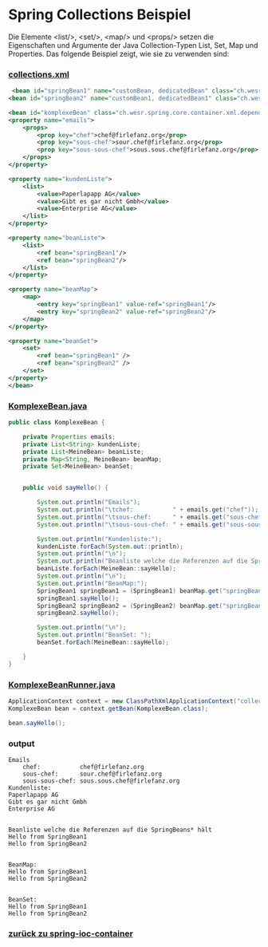 # Spring Collections Beispiel

Die Elemente \<list/>, \<set/>, \<map/> und \<props/> setzen die Eigenschaften und Argumente der Java Collection-Typen List, 
Set, Map und Properties. Das folgende Beispiel zeigt, wie sie zu verwenden sind:

### [collections.xml](../../../src/main/resources/collections/collections.xml)
```xml
 <bean id="springBean1" name="customBean, dedicatedBean" class="ch.wesr.spring.core.container.xml.dependencyinjection.collections.SpringBean1"/>
<bean id="springBean2" name="customBean1, dedicatedBean1" class="ch.wesr.spring.core.container.xml.dependencyinjection.collections.SpringBean2"/>

<bean id="komplexeBean" class="ch.wesr.spring.core.container.xml.dependencyinjection.collections.KomplexeBean">
<property name="emails">
    <props>
        <prop key="chef">chef@firlefanz.org</prop>
        <prop key="sous-chef">sour.chef@firlefanz.org</prop>
        <prop key="sous-sous-chef">sous.sous.chef@firlefanz.org</prop>
    </props>
</property>

<property name="kundenListe">
    <list>
        <value>Paperlapapp AG</value>
        <value>Gibt es gar nicht Gmbh</value>
        <value>Enterprise AG</value>
    </list>
</property>

<property name="beanListe">
    <list>
        <ref bean="springBean1"/>
        <ref bean="springBean2"/>
    </list>
</property>

<property name="beanMap">
    <map>
        <entry key="springBean1" value-ref="springBean1"/>
        <entry key="springBean2" value-ref="springBean2"/>
    </map>
</property>

<property name="beanSet">
    <set>
        <ref bean="springBean1" />
        <ref bean="springBean2" />
    </set>
</property>
</bean>
```
### [KomplexeBean.java](../../../src/main/java/ch/wesr/spring/core/container/xml/dependencyinjection/collections/KomplexeBean.java)
````java
public class KomplexeBean {

    private Properties emails;
    private List<String> kundenListe;
    private List<MeineBean> beanListe;
    private Map<String, MeineBean> beanMap;
    private Set<MeineBean> beanSet;


    public void sayHello() {

        System.out.println("Emails");
        System.out.println("\tchef:           " + emails.get("chef"));
        System.out.println("\tsous-chef:      " + emails.get("sous-chef"));
        System.out.println("\tsous-sous-chef: " + emails.get("sous-sous-chef"));

        System.out.println("Kundenliste:");
        kundenListe.forEach(System.out::println);
        System.out.println("\n");
        System.out.println("Beanliste welche die Referenzen auf die SpringBeans* hält");
        beanListe.forEach(MeineBean::sayHello);
        System.out.println("\n");
        System.out.println("BeanMap:");
        SpringBean1 springBean1 = (SpringBean1) beanMap.get("springBean1");
        springBean1.sayHello();
        SpringBean2 springBean2 = (SpringBean2) beanMap.get("springBean2");
        springBean2.sayHello();

        System.out.println("\n");
        System.out.println("BeanSet: ");
        beanSet.forEach(MeineBean::sayHello);

    }
}
````

### [KomplexeBeanRunner.java](../../../src/main/java/ch/wesr/spring/core/container/xml/dependencyinjection/collections/KomplexeBeanRunner.java)
````java
ApplicationContext context = new ClassPathXmlApplicationContext("collections/collections.xml");
KomplexeBean bean = context.getBean(KomplexeBean.class);

bean.sayHello();
````

### output
````text
Emails
	chef:           chef@firlefanz.org
	sous-chef:      sour.chef@firlefanz.org
	sous-sous-chef: sous.sous.chef@firlefanz.org
Kundenliste:
Paperlapapp AG
Gibt es gar nicht Gmbh
Enterprise AG


Beanliste welche die Referenzen auf die SpringBeans* hält
Hello from SpringBean1
Hello from SpringBean2


BeanMap:
Hello from SpringBean1
Hello from SpringBean2


BeanSet: 
Hello from SpringBean1
Hello from SpringBean2
````

### [zurück zu spring-ioc-container](../../../spring-ioc-container.md)
